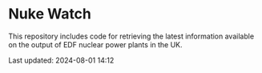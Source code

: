 # Nuke Watch

This repository includes code for retrieving the latest information available on the output of EDF nuclear power plants in the UK.

Last updated: 2024-08-01 14:12
